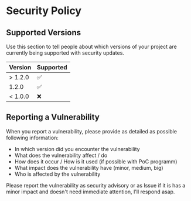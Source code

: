 # Security Policy

## Supported Versions

Use this section to tell people about which versions of your project are
currently being supported with security updates.

| Version | Supported          |
| ------- | ------------------ |
| > 1.2.0 | :white_check_mark: |
|   1.2.0 | :white_check_mark: |
| < 1.0.0 | :x:                |

## Reporting a Vulnerability

When you report a vulnerability, please provide as detailed as possible following information:

- In which version did you encounter the vulnerability
- What does the vulnerability affect / do
- How does it occur / How is it used (if possible with PoC programm)
- What impact does the vulnerability have (minor, medium, big)
- Who is affected by the vulnerability

Please report the vulnerability as security advisory or as Issue if it is has a minor impact and doesn't need immediate attention, I'll respond asap.


